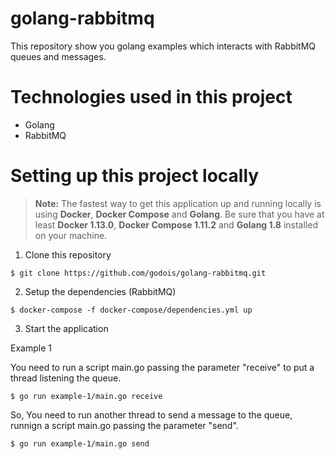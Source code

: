# golang-rabbitmq
This repository show you golang examples which interacts with RabbitMQ queues and messages.

# Technologies used in this project

- Golang
- RabbitMQ

# Setting up this project locally

> **Note:**
The fastest way to get this application up and running locally is using **Docker**, **Docker Compose** and **Golang**.  Be sure that you have at least **Docker 1.13.0**, **Docker Compose 1.11.2** and **Golang 1.8** installed on your machine.

1. Clone this repository
```shell
$ git clone https://github.com/godois/golang-rabbitmq.git
```
2. Setup the dependencies (RabbitMQ)

```shell
$ docker-compose -f docker-compose/dependencies.yml up
```

3. Start the application

Example 1

You need to run a script main.go passing the parameter "receive" to put a thread listening the queue. 

```shell
$ go run example-1/main.go receive
```

So, You need to run another thread to send a message to the queue, runnign a script main.go passing the parameter "send". 

```shell
$ go run example-1/main.go send
```